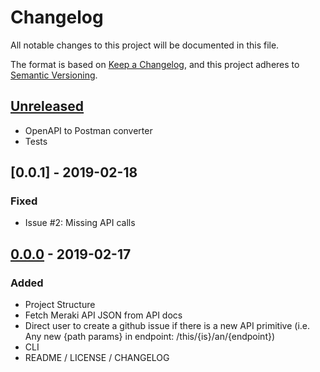# Changelog
All notable changes to this project will be documented in this file.

The format is based on [Keep a Changelog](https://keepachangelog.com/en/1.0.0/),
and this project adheres to [Semantic Versioning](https://semver.org/spec/v2.0.0.html).

## [Unreleased]
* OpenAPI to Postman converter
* Tests

## [0.0.1] - 2019-02-18
### Fixed
* Issue #2: Missing API calls

## [0.0.0] - 2019-02-17
### Added
* Project Structure
* Fetch Meraki API JSON from API docs
* Direct user to create a github issue if there is a new API primitive 
  (i.e. Any new {path params} in endpoint: /this/{is}/an/{endpoint})
* CLI
* README / LICENSE / CHANGELOG

<!---
CHANGELOG TYPES

Added:      for new features. 
Changed:    for changes in existing functionality.
Deprecated: for soon-to-be removed features.
Removed:    for now removed features.
Fixed:      for any bug fixes.
Security:   for vulnerability fixes.
-->

[Unreleased]: https://github.com/pocc/apigen/compare/v0.0.0...HEAD
[0.0.0]: https://github.com/pocc/apigen/commit/ba8dec9